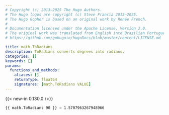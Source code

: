```yaml
---
# Copyright (c) 2013–2025 The Hugo Authors.
# The Hugo logos are copyright (c) Steve Francia 2013–2025.
# The Hugo Gopher is based on an original work by Renée French.
#
# Documentation licensed under the Apache License, Version 2.0.
# The original work was translated from English into Brazilian Portuguese.
# https://github.com/gohugoio/hugoDocs/blob/master/content/LICENSE.md

title: math.ToRadians
description: ToRadians converts degrees into radians.
categories: []
keywords: []
params:
  functions_and_methods:
    aliases: []
    returnType: float64
    signatures: [math.ToRadians VALUE]
---
```


{{< new-in 0.130.0 />}}

```go-html-template
{{ math.ToRadians 90 }} → 1.5707963267948966
```
